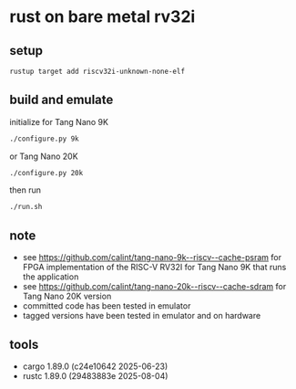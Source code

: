 # rust on bare metal rv32i

## setup
```sh
rustup target add riscv32i-unknown-none-elf
```

## build and emulate
initialize for Tang Nano 9K
```sh
./configure.py 9k
```
or Tang Nano 20K
```sh
./configure.py 20k
```
then run
```sh
./run.sh
```

## note
* see https://github.com/calint/tang-nano-9k--riscv--cache-psram for FPGA implementation of the RISC-V RV32I for Tang Nano 9K that runs the application
* see https://github.com/calint/tang-nano-20k--riscv--cache-sdram for Tang Nano 20K version
* committed code has been tested in emulator
* tagged versions have been tested in emulator and on hardware

## tools
* cargo 1.89.0 (c24e10642 2025-06-23)
* rustc 1.89.0 (29483883e 2025-08-04)